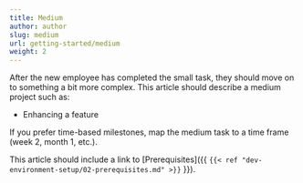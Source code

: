 ```yaml
---
title: Medium
author: author
slug: medium
url: getting-started/medium
weight: 2
---
```


After the new employee has completed the small task, they should move on to something a bit more complex. This article should describe a medium project such as:

* Enhancing a feature

If you prefer time-based milestones, map the medium task to a time frame (week 2, month 1, etc.).

This article should include a link to [Prerequisites]({{ `{{< ref "dev-environment-setup/02-prerequisites.md" >}}` }}).
